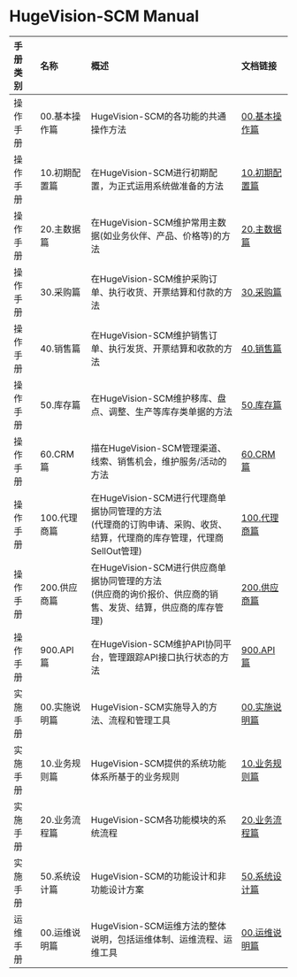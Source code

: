 
# HugeVision-SCM Manual


|手册类别|名称|概述|文档链接|
|:--|:--|:---|:--|
操作手册|00.基本操作篇|HugeVision-SCM的各功能的共通操作方法|[00.基本操作篇](PNG/HugeVision-SCM操作手册-00.基本操作篇/indexformal.md)|
操作手册|10.初期配置篇|在HugeVision-SCM进行初期配置，为正式运用系统做准备的方法|[10.初期配置篇](PNG/HugeVision-SCM操作手册-10.初期配置篇/indexformal.md)|
操作手册|20.主数据篇|在HugeVision-SCM维护常用主数据(如业务伙伴、产品、价格等)的方法|[20.主数据篇](PNG/HugeVision-SCM操作手册-20.主数据篇/indexformal.md)|
操作手册|30.采购篇|在HugeVision-SCM维护采购订单、执行收货、开票结算和付款的方法|[30.采购篇](PNG/HugeVision-SCM操作手册-30.采购篇/indexformal.md)|
操作手册|40.销售篇|在HugeVision-SCM维护销售订单、执行发货、开票结算和收款的方法|[40.销售篇](PNG/HugeVision-SCM操作手册-40.销售篇/indexformal.md)|
操作手册|50.库存篇|在HugeVision-SCM维护移库、盘点、调整、生产等库存类单据的方法|[50.库存篇](PNG/HugeVision-SCM操作手册-50.库存篇/indexformal.md)|
操作手册|60.CRM篇|描在HugeVision-SCM管理渠道、线索、销售机会，维护服务/活动的方法|[60.CRM篇](PNG/HugeVision-SCM操作手册-60.CRM篇/indexformal.md)|
操作手册|100.代理商篇|在HugeVision-SCM进行代理商单据协同管理的方法<br>(代理商的订购申请、采购、收货、结算，代理商的库存管理，代理商SellOut管理)|[100.代理商篇](PNG/HugeVision-SCM操作手册-100.代理商篇/indexformal.md)|
操作手册|200.供应商篇|在HugeVision-SCM进行供应商单据协同管理的方法<br>(供应商的询价报价、供应商的销售、发货、结算，供应商的库存管理)|[200.供应商篇](PNG/HugeVision-SCM操作手册-200.供应商篇/indexformal.md)|
操作手册|900.API篇|在HugeVision-SCM维护API协同平台，管理跟踪API接口执行状态的方法|[900.API篇](PNG/HugeVision-SCM操作手册-900.API篇/indexformal.md)|
实施手册|00.实施说明篇|HugeVision-SCM实施导入的方法、流程和管理工具|[00.实施说明篇](PNG/HugeVision-SCM实施手册-00.实施说明篇/indexformal.md)|
实施手册|10.业务规则篇|HugeVision-SCM提供的系统功能体系所基于的业务规则|[10.业务规则篇](PNG/HugeVision-SCM实施手册-10.业务规则篇/indexformal.md)|
实施手册|20.业务流程篇|HugeVision-SCM各功能模块的系统流程|[20.业务流程篇](PNG/HugeVision-SCM实施手册-20.业务流程篇/indexformal.md)|
实施手册|50.系统设计篇|HugeVision-SCM的功能设计和非功能设计方案|[50.系统设计篇](PNG/HugeVision-SCM实施手册-50.系统设计篇/indexformal.md)|
运维手册|00.运维说明篇|HugeVision-SCM运维方法的整体说明，包括运维体制、运维流程、运维工具|[00.运维说明篇](PNG/HugeVision-SCM运维手册-00.基本操作篇/indexformal.md)|
